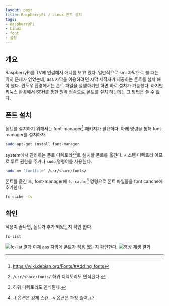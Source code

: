 ```yaml
---
layout: post
title: RaspberryPi / Linux 폰트 설치
tags:
- RaspberryPi
- Linux
- font
- 설정
---
```


## 개요
RaspberryPi를 TV에 연결해서 애니를 보고 있다. 일반적으로 smi 자막으로 볼 때는 딱히 문제가 없었는데, ass 자막을 이용하려면 자막 제작자가 제공하는 폰트를 설치 해야 했다. 윈도우 환경에서는 폰트 파일을 실행하기만 하면 바로 설치가 가능했다. 하지만 리눅스 환경에서 SSH를 통한 원격 접속으로 폰트를 설치 하는데는 그 방법은 쓸 수 없다.

## 폰트 설치
폰트를 설치하기 위해서는 font-manager[^font-manager] 패키지가 필요하다. 아래 명령을 통해 font-manager를 설치하자.

```bash
sudo apt-get install font-manager
```

system에서 관리하는 폰트 디렉토리[^font_dictory][^font_dictory2]로 설치할 폰트를 옮긴다.
시스템 디렉토리 이므로 루트 권한을 주거나 `sudo` 명령어를 사용한다.

```bash
sudo mv 'fontfile' /usr/share/fonts/
```

폰트를 옮긴 후, font-manager에 `fc-cache`[^fc-cache] 명령으로 폰트 파일들을 font cahche에 추가한다.

```bash
fc-cache -fv
```

## 확인
적용이 끝나면, 폰트가 추가 되었는지 확인 한다.

```bash
fc-list
```

![fc-list 결과]()
이제 ass 자막에 폰트가 적용 됐는지 확인한다.
![영상 재생 결과]()


---
[^font-manager]: https://wiki.debian.org/Fonts/#Adding_fonts
[^fc-cache]: -f 옵션은 강제 스캔, -v 옵션은 과정 출력.
[^font_dictory]: `/usr/share/fonts/` 하위 디렉토리도 인식된다.
[^font_dictory2]: 하위 디렉토리도 인식된다.

